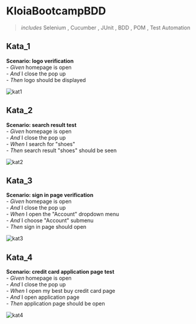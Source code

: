 # KloiaBootcampBDD
>*includes* Selenium , Cucumber , JUnit , BDD , POM , Test Automation
  ## Kata_1
   **Scenario: logo verification**</br>
     - *Given* homepage is open</br>
     - *And* I close the pop up</br>
     - *Then* logo should be displayed</br>
   
   ![kat1](https://user-images.githubusercontent.com/88919177/145562389-0ed2dc13-4fe1-4d49-8053-152ae92370eb.gif)


  ## Kata_2
   **Scenario: search result test**</br>
     - *Given* homepage is open</br>
     - *And* I close the pop up</br>
     - *When* I search for "shoes"</br>
     - *Then* search result "shoes" should be seen</br>
   
   ![kat2](https://user-images.githubusercontent.com/88919177/145562487-b46ef889-f069-4132-bc77-d75d2fdd786e.gif)
   

  ## Kata_3
   **Scenario: sign in page verification**</br>
     - *Given* homepage is open</br>
     - *And* I close the pop up</br>
     - *When* I open the "Account" dropdown menu</br>
     - *And* I choose "Account" submenu</br>
     - *Then* sign in page should open</br>
   
   ![kat3](https://user-images.githubusercontent.com/88919177/145562516-37ad7035-5072-4b48-95d7-3f7fba0ee6e2.gif)

   
   ## Kata_4
   **Scenario: credit card application page test**</br>
     - *Given* homepage is open</br>
     - *And* I close the pop up</br>
     - *When* I open my best buy credit card page</br>
     - *And* I open application page</br>
     - *Then* application page should be open</br>
   
   
   ![kat4](https://user-images.githubusercontent.com/88919177/145562549-c5523f18-2ce4-474e-96ee-a6cd83fdea96.gif)


